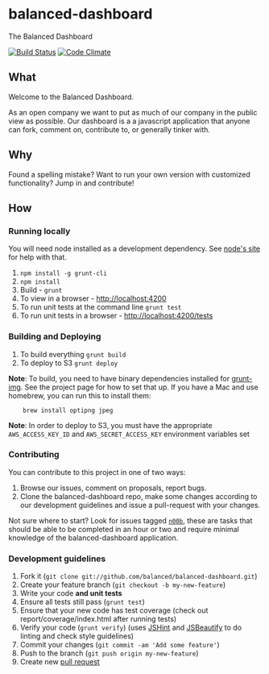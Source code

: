 balanced-dashboard
==================

The Balanced Dashboard

[![Build Status](https://travis-ci.org/balanced/balanced-dashboard.png?branch=master)](https://travis-ci.org/balanced/balanced-dashboard)
[![Code Climate](https://codeclimate.com/github/balanced/balanced-dashboard.png)](https://codeclimate.com/github/balanced/balanced-dashboard)

## What

Welcome to the Balanced Dashboard.

As an open company we want to put as much of our company in the public view as
possible. Our dashboard is a a javascript application that anyone can fork,
comment on, contribute to, or generally tinker with.

## Why

Found a spelling mistake? Want to run your own version with customized
functionality? Jump in and contribute!

## How

### Running locally

You will need node installed as a development dependency. See
[node's site](http://nodejs.org/) for help with that.

1. `npm install -g grunt-cli`
2. `npm install`
3. Build - `grunt`
4. To view in a browser - [http://localhost:4200](http://localhost:4200)
5. To run unit tests at the command line `grunt test`
6. To run unit tests in a browser - [http://localhost:4200/tests](http://localhost:4200/tests)

### Building and Deploying

1. To build everything `grunt build`
2. To deploy to S3 `grunt deploy`

**Note**: To build, you need to have binary dependencies installed for [grunt-img](https://github.com/heldr/grunt-img). See the project page for how to set that up. If you have a Mac and use homebrew, you can run this to install them:

		brew install optipng jpeg

**Note**: In order to deploy to S3, you must have the appropriate `AWS_ACCESS_KEY_ID` and `AWS_SECRET_ACCESS_KEY` environment variables set

### Contributing

You can contribute to this project in one of two ways:

1. Browse our issues, comment on proposals, report bugs.
2. Clone the balanced-dashboard repo, make some changes according to our
   development guidelines and issue a pull-request with your changes.

Not sure where to start? Look for issues tagged [`n00b`](https://github.com/balanced/balanced-dashboard/issues?labels=n00b&state=open), these are tasks
that should be able to be completed in an hour or two and require minimal
knowledge of the balanced-dashboard application.

### Development guidelines

1. Fork it (`git clone git://github.com/balanced/balanced-dashboard.git`)
2. Create your feature branch (`git checkout -b my-new-feature`)
3. Write your code **and unit tests**
4. Ensure all tests still pass (`grunt test`)
5. Ensure that your new code has test coverage (check out report/coverage/index.html after running tests)
6. Verify your code (`grunt verify`) (uses [JSHint](https://github.com/jshint/jshint/) and [JSBeautify](https://github.com/einars/js-beautify) to do linting and check style guidelines)
7. Commit your changes (`git commit -am 'Add some feature'`)
8. Push to the branch (`git push origin my-new-feature`)
9. Create new [pull request](https://help.github.com/articles/using-pull-requests)
